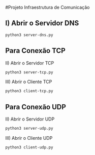 #Projeto Infraestrutura de Comunicação

## I) Abrir o Servidor DNS
```bash
python3 server-dns.py
```

## Para Conexão TCP
II) Abrir o Servidor TCP
```bash
python3 server-tcp.py
```
III) Abrir o Cliente TCP
```bash
python3 client-tcp.py
```

## Para Conexão UDP
II) Abrir o Servidor UDP
```bash
python3 server-udp.py
```
III) Abrir o Cliente UDP
```bash
python3 client-udp.py
```





